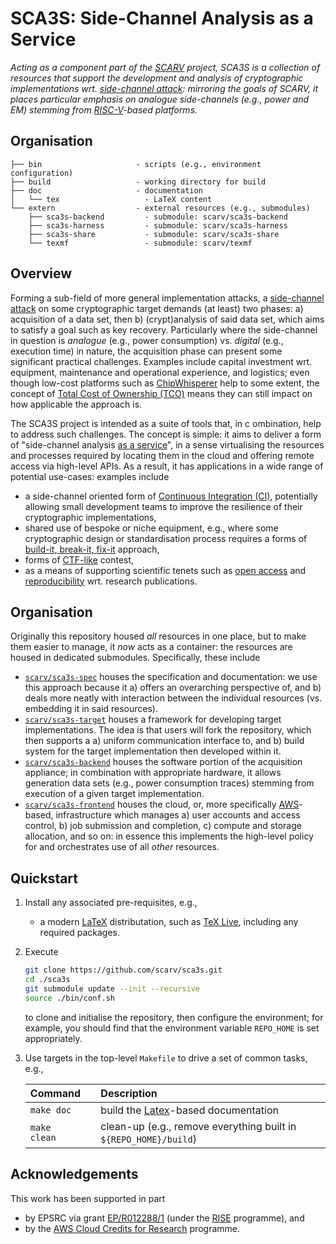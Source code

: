 # SCA3S: Side-Channel Analysis as a Service

<!--- -------------------------------------------------------------------- --->

*Acting as a component part of the
[SCARV](https://www.scarv.org)
project,
SCA3S is a collection of resources that support the development 
and analysis of cryptographic implementations wrt.
[side-channel attack](https://en.wikipedia.org/wiki/Side-channel_attack):
mirroring the goals of SCARV, it places particular emphasis on analogue 
side-channels (e.g., power and EM) stemming from
[RISC-V](https://riscv.org)-based
platforms.*

<!--- -------------------------------------------------------------------- --->

## Organisation

```
├── bin                     - scripts (e.g., environment configuration)
├── build                   - working directory for build
├── doc                     - documentation
│   └── tex                   - LaTeX content
└── extern                  - external resources (e.g., submodules)
    ├── sca3s-backend         - submodule: scarv/sca3s-backend
    ├── sca3s-harness         - submodule: scarv/sca3s-harness
    ├── sca3s-share           - submodule: scarv/sca3s-share
    └── texmf                 - submodule: scarv/texmf
```

<!--- -------------------------------------------------------------------- --->

## Overview

Forming a sub-field of more general implementation attacks, a
[side-channel attack](https://en.wikipedia.org/wiki/Side-channel_attack)
on some cryptographic target demands (at least) two phases:
a) acquisition of a data set,
   then
b) (crypt)analysis of said data set, which aims to satisfy a
   goal such as key recovery.
Particularly where the side-channel in question is
*analogue* (e.g., power consumption)
vs.
 *digital* (e.g., execution time)
in nature, the acquisition phase can present some significant
practical challenges.  Examples include
capital investment wrt. equipment, maintenance and operational experience, and logistics;
even though low-cost platforms such as
[ChipWhisperer](https://newae.com/tools/chipwhisperer)
help to some extent, the concept of
[Total Cost of Ownership (TCO)](https://en.wikipedia.org/wiki/Total_cost_of_ownership)
means they can still impact on how applicable the approach is.

The SCA3S project is intended as a suite of tools that, in c
ombination, help to address such challenges.  The concept is 
simple: it aims to deliver a form of
"side-channel analysis [as a service](https://en.wikipedia.org/wiki/As_a_service)",
in a sense virtualising the resources and processes required
by locating them in the cloud and offering remote access via
high-level APIs.  As a result, it has applications in a wide
range of potential use-cases: examples include

- a side-channel oriented form of
  [Continuous Integration (CI)](https://en.wikipedia.org/wiki/Continuous_integration),
  potentially allowing small development teams to improve the
  resilience of their cryptographic implementations,
- shared use of bespoke or niche equipment, e.g., where some
  cryptographic design or standardisation process requires a
  forms of
  [build-it, break-it, fix-it](https://builditbreakit.org) 
  approach,
- forms of
  [CTF-like](https://en.wikipedia.org/wiki/Capture_the_flag#Computer_security)
  contest,
- as a means of supporting scientific tenets such as
  [open access](https://en.wikipedia.org/wiki/Open_access)
  and
  [reproducibility](https://en.wikipedia.org/wiki/Reproducibility)
  wrt. research publications.

<!--- -------------------------------------------------------------------- --->

## Organisation

Originally this repository housed *all* resources in one place,
but to make them easier to manage, it *now* acts as a container: 
the resources are housed in dedicated submodules.  Specifically, 
these include

- [`scarv/sca3s-spec`](https://github.com/scarv/sca3s-spec)
  houses the
  specification and documentation: we use this approach because 
  it
  a) offers an overarching perspective of,
     and
  b) deals more neatly with interaction between
  the individual resources (vs. embedding it in said resources).
- [`scarv/sca3s-target`](https://github.com/scarv/sca3s-target)
  houses a
  framework for developing target implementations.  The idea is
  that users will fork the repository, which then supports a
  a) uniform communication interface to,
     and
  b) build system for
  the target implementation then developed within it.
- [`scarv/sca3s-backend`](https://github.com/scarv/sca3s-backend)
  houses the
  software portion of the acquisition appliance; in combination
  with appropriate hardware, it allows generation data sets
  (e.g., power consumption traces)
  stemming from execution of a given target implementation.
- [`scarv/sca3s-frontend`](https://github.com/scarv/sca3s-frontend)
  houses the
  cloud, or, more specifically
  [AWS](https://en.wikipedia.org/wiki/Amazon_Web_Services)-based,
  infrastructure which manages
  a) user accounts and access control,
  b) job submission and completion,
  c) compute and storage allocation,
  and so on: in essence this implements the high-level policy for
  and orchestrates use of all *other* resources.

<!--- -------------------------------------------------------------------- --->

## Quickstart

1. Install any associated pre-requisites, e.g.,

   - a modern 
     [LaTeX](https://www.latex-project.org)
     distributation,
     such as
     [TeX Live](https://www.tug.org/texlive),
     including any required packages.

2. Execute

   ```sh
   git clone https://github.com/scarv/sca3s.git
   cd ./sca3s
   git submodule update --init --recursive
   source ./bin/conf.sh
   ```

   to clone and initialise the repository,
   then configure the environment;
   for example, you should find that the environment variable
   `REPO_HOME`
   is set appropriately.

3. Use targets in the top-level `Makefile` to drive a set of
   common tasks, e.g.,

   | Command                  | Description
   | :----------------------- | :----------------------------------------------------------------------------------- |
   | `make doc`               | build the [Latex](https://www.latex-project.org)-based documentation                 |
   | `make    clean`          | clean-up (e.g., remove everything built in `${REPO_HOME}/build`)                     |

<!--- -------------------------------------------------------------------- --->

## Acknowledgements

This work has been supported in part 

- by EPSRC via grant 
  [EP/R012288/1](https://gow.epsrc.ukri.org/NGBOViewGrant.aspx?GrantRef=EP/R012288/1) (under the [RISE](https://www.ukrise.org) programme), 
  and 
- by the
  [AWS Cloud Credits for Research](https://aws.amazon.com/research-credits)
  programme.

<!--- -------------------------------------------------------------------- --->
